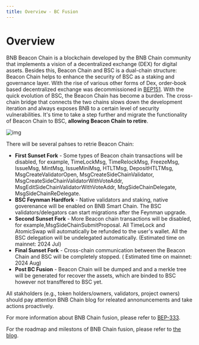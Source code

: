 ```yaml
---
title: Overview - BC Fusion
---
```



# Overview

BNB Beacon Chain is a blockchain developed by the BNB Chain community that implements a vision of a decentralized
exchange (DEX) for digital assets. Besides this, Beacon Chain and BSC is a dual-chain structure: Beacon Chain helps to
enhance the security of BSC as a staking and governance layer. With the rise of various other forms of Dex, order-book
based decentralized exchange was decommissioned
in [BEP151](https://github.com/bnb-chain/BEPs/blob/master/BEPs/BEP151.md). With the quick evolution of BSC, the Beacon
Chain has become a burden. The cross-chain bridge that connects the two chains slows down the development iteration and
always exposes BNB to a certain level of security vulnerabilities. It's time to take a step further and migrate the
functionality of Beacon Chain to BSC, **allowing Beacon Chain to retire**.

![img](../assets/bcfusion/phases.png)

There will be several pahses to retrie Beacon Chain:

- **First Sunset Fork** - Some types of Beacon chain transactions will be disabled, for example, TimeLockMsg,
  TimeRelockMsg,
  FreezeMsg, IssueMsg, MintMsg, IssueMiniMsg, HTLTMsg, DepositHTLTMsg, MsgCreateValidatorOpen,
  MsgCreateSideChainValidator, MsgCreateSideChainValidatorWithVoteAddr, MsgEditSideChainValidatorWithVoteAddr,
  MsgSideChainDelegate, MsgSideChainReDelegate. 
- **BSC Feynman Hardfork** - Native validators and staking, native goverenance will be enabled on BNB Smart Chain.
  The BSC validators/delegators can start migrations after the Feynman upgrade.
- **Second Sunset Fork** - More Beacon chain transactions will be disabled, for example,MsgSideChainSubmitProposal. All
  TimeLock and AtomicSwap will automatically be refunded to the user's
  wallet. All the BSC delegation will be undelegated automatically. (Estimated time on mainnet: 2024 Jul)
- **Final Sunset Fork** - Cross-chain communication between the Beacon Chain and BSC will be completely stopped. (
  Estimated time on mainnet: 2024 Aug)
- **Post BC Fusion** - Beacon Chain will be dumped and and a merkle tree will be generated for recover the assets, which
  are binded to BSC however not transffered to BSC yet.

All stakholders (e.g., token holders/owners, validators, project owners) should pay attention BNB Chain blog for
releated annonuncements and take actions proactively.

For more information about BNB Chain fusion, please refer
to [BEP-333](https://github.com/bnb-chain/BEPs/pull/333?ref=bnbchain.ghost.io).

For the roadmap and milestons of BNB Chain fusion, please refer
to [the blog](https://www.bnbchain.org/en/blog/bnb-chain-fusion-roadmap).

